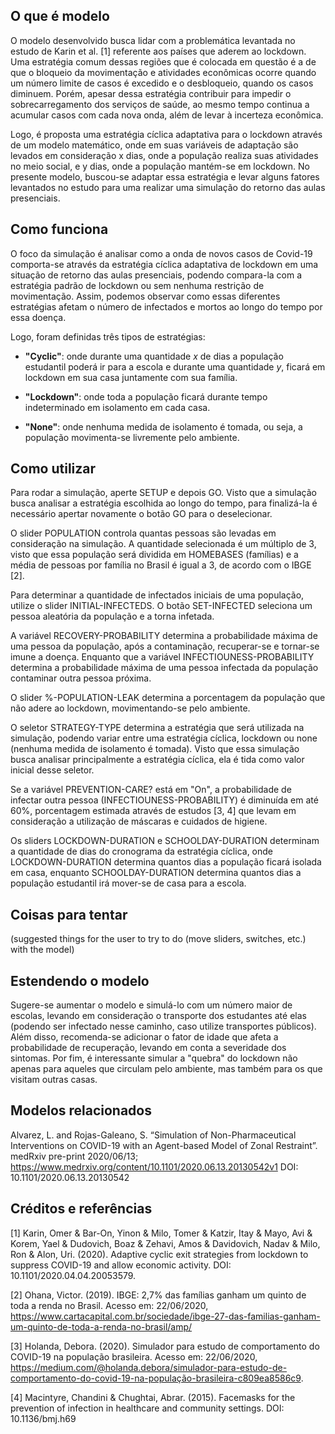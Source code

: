 ## O que é modelo

O modelo desenvolvido busca lidar com a problemática levantada no estudo de Karin et al. [1]  referente aos países que aderem ao lockdown. Uma estratégia comum dessas regiões que é colocada em questão é a de que o bloqueio da movimentação e atividades econômicas ocorre quando um número limite de casos é excedido e o desbloqueio, quando os casos diminuem. Porém, apesar dessa estratégia contribuir para impedir o sobrecarregamento dos serviços de saúde, ao mesmo tempo continua a acumular casos com cada nova onda, além de levar à incerteza econômica. 

Logo, é proposta uma estratégia cíclica adaptativa para o lockdown através de um modelo matemático, onde em suas variáveis de adaptação são levados em consideração x dias, onde a população realiza suas atividades no meio social, e y dias, onde a população mantém-se em lockdown. No presente modelo, buscou-se adaptar essa estratégia e levar alguns fatores levantados no estudo para uma realizar uma simulação do retorno das aulas presenciais.

## Como funciona

O  foco  da simulação é analisar  como  a  onda  de  novos  casos  de  Covid-19  comporta-se através da estratégia cíclica adaptativa de lockdown em uma situação de retorno das aulas presenciais, podendo compara-la com a estratégia padrão de lockdown ou sem nenhuma restrição de movimentação. Assim, podemos observar como essas diferentes estratégias afetam o número de infectados e mortos ao longo do tempo por essa doença.

Logo, foram definidas três tipos de estratégias: 

- **"Cyclic"**: onde durante uma quantidade _x_ de dias a população estudantil poderá ir para a escola e durante uma quantidade _y_, ficará em lockdown em sua casa juntamente com sua família.

- **"Lockdown"**: onde toda a população ficará durante tempo indeterminado em isolamento em cada casa.

- **"None"**: onde nenhuma medida de isolamento é tomada, ou seja, a população movimenta-se livremente pelo ambiente.

## Como utilizar

Para rodar a simulação, aperte SETUP e depois GO. Visto que a simulação busca analisar a estratégia escolhida ao longo do tempo, para finalizá-la é necessário apertar novamente o botão GO para o deselecionar. 

O slider POPULATION controla quantas pessoas são levadas em consideração na simulação. A quantidade selecionada é um múltiplo de 3, visto que essa população será dividida em HOMEBASES (famílias) e a média de pessoas por família no Brasil é igual a 3, de acordo com o IBGE [2].

Para determinar a quantidade de infectados iniciais de uma população, utilize o slider INITIAL-INFECTEDS. O botão SET-INFECTED seleciona um pessoa aleatória da população e a torna infetada.

A variável RECOVERY-PROBABILITY determina a probabilidade máxima de uma pessoa da população, após a contaminação, recuperar-se e tornar-se imune a doença. Enquanto que a variável INFECTIOUNESS-PROBABILITY determina a probabilidade máxima de uma pessoa infectada da população contaminar outra pessoa próxima.

O slider %-POPULATION-LEAK determina a porcentagem da população que não adere ao lockdown, movimentando-se pelo ambiente.

O seletor STRATEGY-TYPE determina a estratégia que será utilizada na simulação, podendo variar entre uma estratégia cíclica, lockdown ou none (nenhuma medida de isolamento é tomada). Visto que essa simulação busca analisar principalmente a estratégia cíclica, ela é tida como valor inicial desse seletor.

Se a variável PREVENTION-CARE? está em "On", a probabilidade de infectar outra pessoa (INFECTIOUNESS-PROBABILITY) é diminuída em até 60%, porcentagem estimada através de estudos [3, 4] que levam em consideração a utilização de máscaras e cuidados de higiene. 

Os sliders LOCKDOWN-DURATION e SCHOOLDAY-DURATION determinam a quantidade de dias do cronograma da estratégia cíclica, onde LOCKDOWN-DURATION determina quantos dias a população ficará isolada em casa, enquanto SCHOOLDAY-DURATION determina quantos dias a população estudantil irá mover-se de casa para a escola.

## Coisas para tentar

(suggested things for the user to try to do (move sliders, switches, etc.) with the model)

## Estendendo o modelo

Sugere-se aumentar o modelo e simulá-lo com um número maior de escolas, levando em consideração o transporte dos estudantes até elas (podendo ser infectado nesse caminho, caso utilize transportes públicos). Além disso, recomenda-se adicionar o fator de idade que afeta a probabilidade de recuperação, levando em conta a severidade dos sintomas. Por fim, é interessante simular a "quebra" do lockdown não apenas para aqueles que circulam pelo ambiente, mas também para os que visitam outras casas.  

## Modelos relacionados

Alvarez, L. and Rojas-Galeano, S. “Simulation of Non-Pharmaceutical Interventions on COVID-19 with an Agent-based Model of Zonal Restraint”. medRxiv pre-print 2020/06/13; https://www.medrxiv.org/content/10.1101/2020.06.13.20130542v1 DOI: 10.1101/2020.06.13.20130542

## Créditos e referências

[1] Karin, Omer & Bar-On, Yinon & Milo, Tomer & Katzir, Itay & Mayo, Avi & Korem, Yael & Dudovich, Boaz & Zehavi, Amos & Davidovich, Nadav & Milo, Ron & Alon, Uri. (2020). Adaptive cyclic exit strategies from lockdown to suppress COVID-19 and allow economic activity. DOI: 10.1101/2020.04.04.20053579. 

[2] Ohana, Victor. (2019). IBGE: 2,7% das famílias ganham um quinto de toda a renda no Brasil. Acesso em: 22/06/2020, https://www.cartacapital.com.br/sociedade/ibge-27-das-familias-ganham-um-quinto-de-toda-a-renda-no-brasil/amp/

[3] Holanda, Debora. (2020). Simulador para estudo de comportamento do COVID-19 na população brasileira. Acesso em: 22/06/2020, https://medium.com/@holanda.debora/simulador-para-estudo-de-comportamento-do-covid-19-na-população-brasileira-c809ea8586c9.

[4] Macintyre, Chandini & Chughtai, Abrar. (2015). Facemasks for the prevention of infection in healthcare and community settings. DOI: 10.1136/bmj.h69